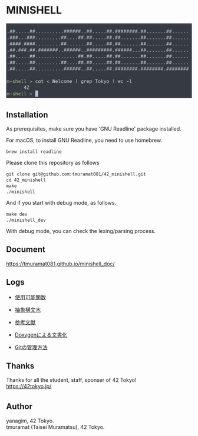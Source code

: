 # MINISHELL
![Image 1](assets/screen_shot1.png)

## Installation
As prerequisites, make sure you have 'GNU Readline' package installed.

For macOS, to install GNU Readline, you need to use homebrew.
```
brew install readline
```
Please clone this repository as follows

```
git clone git@github.com:tmuramat081/42_minishell.git
cd 42_minishell
make
./minishell
```
And if you start with debug mode, as follows.
```
make dev
./minishell_dev
```
With debug mode, you can check the lexing/parsing process.

## Document
https://tmuramat081.github.io/minishell_doc/

## Logs
- [使用可能関数](/assets/funcs.pdf)

- [抽象構文木](/assets/ast.pdf)

- [参考文献](/assets/ref.pdf)

- [Doxygenによる文書化](/assets/doxygen.pdf)

- [Gitの管理方法](/assets/git_manage.pdf)


## Thanks
Thanks for all the student, staff, sponser of 42 Tokyo!  
https://42tokyo.jp/

## Author 　
yanagim, 42 Tokyo.  
tmuramat (Taisei Muramatsu), 42 Tokyo. 


